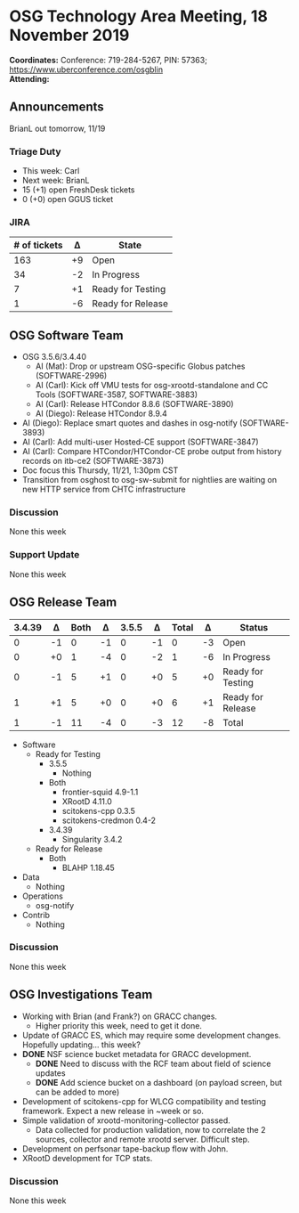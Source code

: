 # OSG Technology Area Meeting, 18 November 2019

**Coordinates:** Conference: 719-284-5267, PIN: 57363; <https://www.uberconference.com/osgblin>  
**Attending:**   


## Announcements

BrianL out tomorrow, 11/19  


### Triage Duty

-   This week: Carl
-   Next week: BrianL
-   15 (+1) open FreshDesk tickets
-   0 (+0) open GGUS ticket


### JIRA

| # of tickets | &Delta; | State             |
|------------ |------- |----------------- |
| 163          | +9      | Open              |
| 34           | -2      | In Progress       |
| 7            | +1      | Ready for Testing |
| 1            | -6      | Ready for Release |


## OSG Software Team

-   OSG 3.5.6/3.4.40  
    -   AI (Mat): Drop or upstream OSG-specific Globus patches (SOFTWARE-2996)
    -   AI (Carl): Kick off VMU tests for osg-xrootd-standalone and CC Tools (SOFTWARE-3587, SOFTWARE-3883)
    -   AI (Carl): Release HTCondor 8.8.6 (SOFTWARE-3890)
    -   AI (Diego): Release HTCondor 8.9.4
-   AI (Diego): Replace smart quotes and dashes in osg-notify (SOFTWARE-3893)
-   AI (Carl): Add multi-user Hosted-CE support (SOFTWARE-3847)
-   AI (Carl): Compare HTCondor/HTCondor-CE probe output from history records on itb-ce2 (SOFTWARE-3873)
-   Doc focus this Thursdy, 11/21, 1:30pm CST
-   Transition from osghost to osg-sw-submit for nightlies are waiting on new HTTP service from CHTC infrastructure


### Discussion

None this week  


### Support Update

None this week  


## OSG Release Team

| 3.4.39 | &Delta; | Both | &Delta; | 3.5.5 | &Delta; | Total | &Delta; | Status            |
| ------ | ------- | ---- | ------- | ----- | ------- | ----- | ------- | ----------------- |
| 0      | -1      | 0    | -1      | 0     | -1      | 0     | -3      | Open              |
| 0      | +0      | 1    | -4      | 0     | -2      | 1     | -6      | In Progress       |
| 0      | -1      | 5    | +1      | 0     | +0      | 5     | +0      | Ready for Testing |
| 1      | +1      | 5    | +0      | 0     | +0      | 6     | +1      | Ready for Release |
| 1      | -1      | 11   | -4      | 0     | -3      | 12    | -8      | Total             |

-   Software  
    -   Ready for Testing  
        -   3.5.5  
            -   Nothing
        -   Both  
            -   frontier-squid 4.9-1.1
            -   XRootD 4.11.0
            -   scitokens-cpp 0.3.5
            -   scitokens-credmon 0.4-2
        -   3.4.39  
            -   Singularity 3.4.2
    -   Ready for Release  
        -   Both  
            -   BLAHP 1.18.45
-   Data  
    -   Nothing
-   Operations  
    -   osg-notify
-   Contrib  
    -   Nothing


### Discussion

None this week  


## OSG Investigations Team

-   Working with Brian (and Frank?) on GRACC changes.  
    -   Higher priority this week, need to get it done.
-   Update of GRACC ES, which may require some development changes.  Hopefully updating... this week?
-   **DONE** NSF science bucket metadata for GRACC development.  
    -   **DONE** Need to discuss with the RCF team about field of science updates
    -   **DONE** Add science bucket on a dashboard (on payload screen, but can be added to more)
-   Development of scitokens-cpp for WLCG compatibility and testing framework.  Expect a new release in ~week or so.
-   Simple validation of xrootd-monitoring-collector passed.  
    -   Data collected for production validation, now to correlate the 2 sources, collector and remote xrootd server.  Difficult step.
-   Development on perfsonar tape-backup flow with John.
-   XRootD development for TCP stats.


### Discussion

None this week
